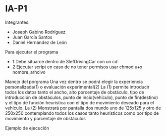 # IA-P1
Integrantes:
* Joseph Gabino Rodríguez
* Juan García Santos
* Daniel Hernández de León

Para ejecutar el programa
- 1 Debe situarce dentro de SlefDrivingCar con un cd
- 2 Ejecutar script en caso de no tener permisos usar chmod u+x nombre_arhcivo

Manejo del porgrama 
Una vez dentro se podrá elegir la experiencia personalizada(1) o evaluación experimental(2)
La (1) permite introducir todos los datos tanto el ancho, alto porcentaje de obstáculo, tipo de introducción de obstáculos, punto de incio(vehículo), punto de fin(destino) y el tipo de función heurística con el tipo de movimiento deseado para el vehículo.
La (2) Monstrará por pantalla dos mundo uno de 125x125 y otro de 250x250 contemplando todos los casos tanto heurísticos como por tipo de movimiento y porcentaje de obstáculos

Ejemplo de ejecución
